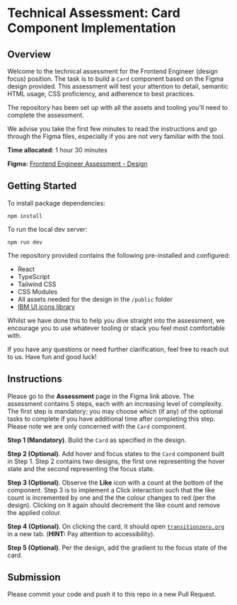 # Technical Assessment: Card Component Implementation

## Overview
Welcome to the technical assessment for the  Frontend Engineer (design focus) position. The task is to build a `Card` component based on the Figma design provided. This assessment will test your attention to detail, semantic HTML usage, CSS proficiency, and adherence to best practices.

The repository has been set up with all the assets and tooling you'll need to complete the assessment. 

 We advise you take the first few minutes to read the instructions and go through the Figma files, especially if you are not very familiar with the tool.

 **Time allocated**: 1 hour 30 minutes 

**Figma:** [Frontend Engineer Assessment - Design](https://www.figma.com/design/Fe8lmciEWMnjq5Auyg4H9k/FE-Assessment?node-id=5-16&t=b9lSbNpnNy92yPTH-1)

## Getting Started

To install package dependencies:
```
npm install
```

To run the local dev server:
```
npm run dev
```

The repository provided contains the following pre-installed and configured:

- React
- TypeScript
- Tailwind CSS
- CSS Modules
- All assets needed for the design in the `/public` folder
- [IBM UI icons library](https://www.ibm.com/design/language/iconography/ui-icons/library/)

Whilst we have done this to help you dive straight into the assessment, we encourage you to use whatever tooling or stack you feel most comfortable with.

 If you have any questions or need further clarification, feel free to reach out to us.  Have fun and good luck!

## Instructions
Please go to the **Assessment** page in the Figma link above. The assessment contains 5 steps, each with an increasing level of complexity. The first step is mandatory; you may choose which (if any) of the optional tasks to complete if you have additional time after completing this step. Please note we are only concerned with the `Card` component. 

**Step 1 (Mandatory)**. Build the `Card` as specified in the design.

**Step 2 (Optional)**.  Add hover and focus states to the `Card` component built in Step 1. Step 2 contains two designs, the first one representing the hover state and the second representing the focus state.

**Step 3 (Optional)**. Observe the **Like** icon with a count at the bottom of the component. Step 3 is to implement a Click interaction such that the like count is incremented by one and the the colour changes to red (per the design). Clicking on it again should decrement the like count and remove the applied colour.

**Step 4 (Optional)**. On clicking the card, it should open [`transitionzero.org`](http://transitionzero.org) in a new tab. (**HINT:** Pay attention to accessibility).

**Step 5 (Optional)**. Per the design, add the gradient to the focus state of the card.

## Submission

Please commit your code and push it to this repo in a new Pull Request.
